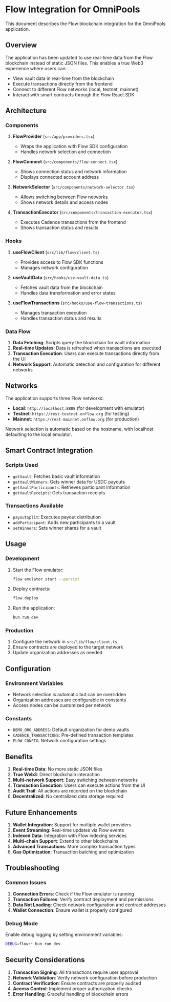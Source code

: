 # Flow Integration for OmniPools

This document describes the Flow blockchain integration for the OmniPools application.

## Overview

The application has been updated to use real-time data from the Flow blockchain instead of static JSON files. This enables a true Web3 experience where users can:

- View vault data in real-time from the blockchain
- Execute transactions directly from the frontend
- Connect to different Flow networks (local, testnet, mainnet)
- Interact with smart contracts through the Flow React SDK

## Architecture

### Components

1. **FlowProvider** (`src/app/providers.tsx`)
   - Wraps the application with Flow SDK configuration
   - Handles network selection and connection

2. **FlowConnect** (`src/components/flow-connect.tsx`)
   - Shows connection status and network information
   - Displays connected account address

3. **NetworkSelector** (`src/components/network-selector.tsx`)
   - Allows switching between Flow networks
   - Shows network details and access nodes

4. **TransactionExecutor** (`src/components/transaction-executor.tsx`)
   - Executes Cadence transactions from the frontend
   - Shows transaction status and results

### Hooks

1. **useFlowClient** (`src/lib/flow/client.ts`)
   - Provides access to Flow SDK functions
   - Manages network configuration

2. **useVaultData** (`src/hooks/use-vault-data.ts`)
   - Fetches vault data from the blockchain
   - Handles data transformation and error states

3. **useFlowTransactions** (`src/hooks/use-flow-transactions.ts`)
   - Manages transaction execution
   - Handles transaction status and results

### Data Flow

1. **Data Fetching**: Scripts query the blockchain for vault information
2. **Real-time Updates**: Data is refreshed when transactions are executed
3. **Transaction Execution**: Users can execute transactions directly from the UI
4. **Network Support**: Automatic detection and configuration for different networks

## Networks

The application supports three Flow networks:

- **Local**: `http://localhost:8888` (for development with emulator)
- **Testnet**: `https://rest-testnet.onflow.org` (for testing)
- **Mainnet**: `https://rest-mainnet.onflow.org` (for production)

Network selection is automatic based on the hostname, with localhost defaulting to the local emulator.

## Smart Contract Integration

### Scripts Used

- `getVault`: Fetches basic vault information
- `getVaultWinners`: Gets winner data for USDC payouts
- `getVaultParticipants`: Retrieves participant information
- `getVaultReceipts`: Gets transaction receipts

### Transactions Available

- `payoutSplit`: Executes payout distribution
- `addParticipant`: Adds new participants to a vault
- `setWinners`: Sets winner shares for a vault

## Usage

### Development

1. Start the Flow emulator:
   ```bash
   flow emulator start --persist
   ```

2. Deploy contracts:
   ```bash
   flow deploy
   ```

3. Run the application:
   ```bash
   bun run dev
   ```

### Production

1. Configure the network in `src/lib/flow/client.ts`
2. Ensure contracts are deployed to the target network
3. Update organization addresses as needed

## Configuration

### Environment Variables

- Network selection is automatic but can be overridden
- Organization addresses are configurable in constants
- Access nodes can be customized per network

### Constants

- `DEMO_ORG_ADDRESS`: Default organization for demo vaults
- `CADENCE_TRANSACTIONS`: Pre-defined transaction templates
- `FLOW_CONFIG`: Network configuration settings

## Benefits

1. **Real-time Data**: No more static JSON files
2. **True Web3**: Direct blockchain interaction
3. **Multi-network Support**: Easy switching between networks
4. **Transaction Execution**: Users can execute actions from the UI
5. **Audit Trail**: All actions are recorded on the blockchain
6. **Decentralized**: No centralized data storage required

## Future Enhancements

1. **Wallet Integration**: Support for multiple wallet providers
2. **Event Streaming**: Real-time updates via Flow events
3. **Indexed Data**: Integration with Flow indexing services
4. **Multi-chain Support**: Extend to other blockchains
5. **Advanced Transactions**: More complex transaction types
6. **Gas Optimization**: Transaction batching and optimization

## Troubleshooting

### Common Issues

1. **Connection Errors**: Check if the Flow emulator is running
2. **Transaction Failures**: Verify contract deployment and permissions
3. **Data Not Loading**: Check network configuration and contract addresses
4. **Wallet Connection**: Ensure wallet is properly configured

### Debug Mode

Enable debug logging by setting environment variables:
```bash
DEBUG=flow:* bun run dev
```

## Security Considerations

1. **Transaction Signing**: All transactions require user approval
2. **Network Validation**: Verify network configuration before production
3. **Contract Verification**: Ensure contracts are properly audited
4. **Access Control**: Implement proper authorization checks
5. **Error Handling**: Graceful handling of blockchain errors 